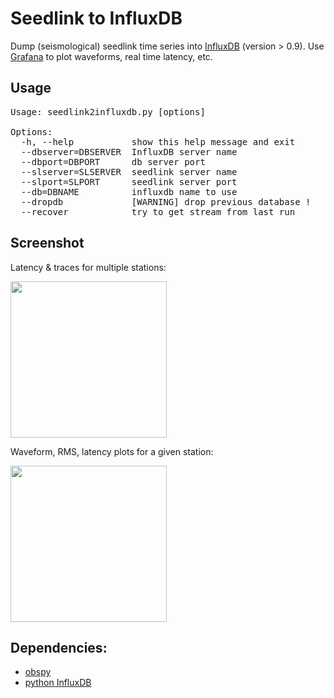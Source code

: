# Seedlink to InfluxDB

Dump (seismological) seedlink time series into [InfluxDB](https://influxdata.com) (version > 0.9). Use [Grafana](http://grafana.org) to plot waveforms, real time latency, etc.

## Usage
<pre>
Usage: seedlink2influxdb.py [options]

Options:
  -h, --help           show this help message and exit
  --dbserver=DBSERVER  InfluxDB server name
  --dbport=DBPORT      db server port
  --slserver=SLSERVER  seedlink server name
  --slport=SLPORT      seedlink server port
  --db=DBNAME          influxdb name to use
  --dropdb             [WARNING] drop previous database !
  --recover            try to get stream from last run
</pre>

## Screenshot 
Latency & traces for multiple stations:

<img src="https://cloud.githubusercontent.com/assets/4367036/12712706/95c4a38c-c8ca-11e5-8fa7-9c40bbdb8d24.png" width="250">

Waveform, RMS, latency plots for a given station:

<img src="https://cloud.githubusercontent.com/assets/4367036/12712707/95e9f498-c8ca-11e5-8115-cabb66dbf692.png" width="250">



## Dependencies:
* [obspy](https://github.com/obspy/obspy/wiki)
* [python InfluxDB](https://github.com/influxdata/influxdb-python)
